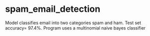 # spam_email_detection
Model classifies email into two categories spam and ham. 
Test set accuracy= 97.4%.
Program uses a multinomial naive bayes classifier
